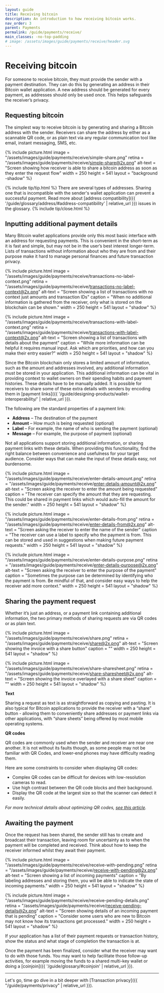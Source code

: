 ```yaml
---
layout: guide
title: Receiving bitcoin
description: An introduction to how receiving bitcoin works.
nav_order: 3
parent: Payments
permalink: /guide/payments/receive/
main_classes: -no-top-padding
# image: /assets/images/guide/payments/receive/header.svg
---
```


# Receiving bitcoin

<!--

Editor's notes

This page should cover what to do when receiving bitcoin, how to share and copy addresses etc.

- What addresses to support (native segwit by default)
- How to present QR codes (allow for specifying an amount)
- Generating a new address

-->

For someone to receive bitcoin, they must provide the sender with a payment destination. They can do this by generating an address in their Bitcoin wallet application. A new address should be generated for every payment, as addresses should only be used once. This helps safeguards the receiver’s privacy.

<!--
Update glossary

Each address that a Bitcoin application generates has an accompaniying private key. This private key allows the receiver to unlock the bitcoin that is sent to the address when the receiver chooses to spend it.

Although addresses are not a problem to share publically, their accompanying private keys which typically generated from a single recovery phrase must be kept secure and private.
-->

## Requesting bitcoin
The simplest way to receive bitcoin is by generating and sharing a Bitcoin address with the sender. Receivers can share the address by either as a scannable QR code, or as plain text via any regular communication tool like email, instant messaging, SMS, etc.

<div markdown="1">

{% include picture.html
   image = "/assets/images/guide/payments/receive/simple-share.png"
   retina = "/assets/images/guide/payments/receive/simple-share@2x.png"
   alt-text = "Screen showing how receiver is able to share a bitcoin address as soon as they enter the request flow"
   width = 250
   height = 541
   layout = "background -shadow"
%}

</div>

{% include tip/tip.html %}
There are several types of addresses. Sharing one that is incompatible with the sender's wallet application can prevent a successful payment. Read more about [address compatibility]({{ '/guide/glossary/address/#address-compatibility' | relative_url }}) issues in the glossary.
{% include tip/close.html %}

## Inputting additional payment details

Many Bitcoin wallet applications provide only this most basic interface with an address for requesting payments. This is convenient in the short-term as it is fast and simple, but may not be in the user’s best interest longer-term. Lists of transactions without information about who they are from and their purpose make it hard to manage personal finances and future transaction privacy.

<div class="image-slide-gallery">

{% include picture.html
   image = "/assets/images/guide/payments/receive/transactions-no-label-context.png"
   retina = "/assets/images/guide/payments/receive/transactions-no-label-context@2x.png"
   alt-text = "Screen showing a list of transactions with no context just amounts and transaction IDs"
   caption = "When no additional information is gathered from the receiver, only what is stored on the blockchain can be shown."
   width = 250
   height = 541
   layout = "shadow"
%}

{% include picture.html
   image = "/assets/images/guide/payments/receive/transactions-with-label-context.png"
   retina = "/assets/images/guide/payments/receive/transactions-with-label-context@2x.png"
   alt-text = "Screen showing a list of transactions with details about the payment"
   caption = "While more information can be helpful it requires manual input. Ask which are priorities, and how can you make their entry easier?"
   width = 250
   height = 541
   layout = "shadow"
%}

</div>

Since the Bitcoin blockchain only stores a limited amount of information, such as the amount and addresses involved, any additional information must be stored in your application. This additional information can be vital in providing context to wallet owners on their spending habits and payment histories. These details have to be manually added. It is possible for receivers to share some of these extra details with senders by encoding them in [payment links]({{ '/guide/designing-products/wallet-interoperability/' | relative_url }}).

The following are the standard properties of a payment link:

- **Address** – The destination of the payment
- **Amount** – How much is being requested (optional)
- **Label** – For example, the name of who is sending the payment (optional)
- **Message** – For example, the purpose of payment (optional)

Not all applications support storing additional information, or sharing payment links with these details. When providing this functionality, find the right balance between convenience and usefulness for your target audience. Consider ways that can make the input of these details easy, not burdensome.

<div class="image-slide-gallery">

{% include picture.html
   image = "/assets/images/guide/payments/receive/enter-details-amount.png"
   retina = "/assets/images/guide/payments/receive/enter-details-amount@2x.png"
   alt-text = "Screen asking the receiver to enter the amount being requested"
   caption = "The receiver can specify the amount that they are requesting. This could be shared in payment links which would auto-fill the amount for the sender."
   width = 250
   height = 541
   layout = "shadow"
%}

{% include picture.html
   image = "/assets/images/guide/payments/receive/enter-details-from.png"
   retina = "/assets/images/guide/payments/receive/enter-details-from@2x.png"
   alt-text = "Screen asking the receiver to enter the name of the sender"
   caption = "The receiver can use a label to specify who the payment is from. This can be stored and used in suggestions when making future payment requests."
   width = 250
   height = 541
   layout = "shadow"
%}

{% include picture.html
   image = "/assets/images/guide/payments/receive/enter-details-purpose.png"
   retina = "/assets/images/guide/payments/receive/enter-details-purpose@2x.png"
   alt-text = "Screen asking the receiver to enter the purpose of the payment"
   caption = "Sometimes the purpose can be determined by identifying who the payment is from. Be mindful of that, and consider easy ways to help the receiver add more context."
   width = 250
   height = 541
   layout = "shadow"
%}

</div>

<!--
Technical nitpick;
Addresses are not exactly "generated"
since they are deterministic technically
what happens is an unused address just gets chosen
-->

<!--
Update interopability page
Since there are many Bitcoin applications for people to choose from, its likely that the sender and receiver are not using the same one and they don't have the abilitiy to exchange payment details within the application itself.

The exchange of payment details then most commonly happens outside of the wallet application. This

Since bitcoin is a open system and has many payment applications built ontop of it, there is a [standard format]({{ '/guide/designing-products/wallet-interoperability/#payment-links' | relative_url }}) of "payment links" that most bitcoin applications use to share payment details.
-->

## Sharing the payment request
Whether it’s just an address, or a payment link containing additional information, the two primary methods of sharing requests are via QR codes or as plain text.

<div class="image-slide-gallery">

{% include picture.html
   image = "/assets/images/guide/payments/receive/share.png"
   retina = "/assets/images/guide/payments/receive/share@2x.png"
   alt-text = "Screen showing the invoice with a share button"
   caption = ""
   width = 250
   height = 541
   layout = "shadow"
%}

{% include picture.html
   image = "/assets/images/guide/payments/receive/share-sharesheet.png"
   retina = "/assets/images/guide/payments/receive/share-sharesheet@2x.png"
   alt-text = "Screen showing the invoice overlayed with a share sheet"
   caption = ""
   width = 250
   height = 541
   layout = "shadow"
%}

</div>


**Text**

Sharing a request as text is as straightforward as copying and pasting. It is also typical for Bitcoin applications to provide the receiver with a “share” button - allowing them to conveniently share addresses or payment links via other applications, with “share sheets” being offered by most mobile operating systems.

**QR codes**

QR codes are commonly used when the sender and receiver are near one another. It is not without its faults though, as some people may not be familiar with QR Codes, and lower-end phones may have difficulty reading them.

Here are some constraints to consider when displaying QR codes:

- Complex QR codes can be difficult for devices with low-resolution cameras to read.
- Use high contrast between the QR code blocks and their background.
- Display the QR code at the largest size so that the scanner can detect it easily.

_For more technical details about optimizing QR codes, [see this article](https://bitcoinops.org/en/bech32-sending-support/#creating-more-efficient-qr-codes-with-bech32-addresses)._

## Awaiting the payment
Once the request has been shared, the sender still has to create and broadcast their transaction, leaving room for uncertainty as to when the payment will be completed and received. Think about how to keep the receiver informed whilst they await their payment.

<div class="image-slide-gallery">

{% include picture.html
   image = "/assets/images/guide/payments/receive/receive-with-pending.png"
   retina = "/assets/images/guide/payments/receive/receive-with-pending@2x.png"
   alt-text = "Screen showing a list of incoming payments"
   caption = "By labeling addresses and storing them, you will be able to indicate the state of incoming payments."
   width = 250
   height = 541
   layout = "shadow"
%}

{% include picture.html
   image = "/assets/images/guide/payments/receive/receive-pending-details.png"
   retina = "/assets/images/guide/payments/receive/receive-pending-details@2x.png"
   alt-text = "Screen showing details of an incoming payment that is pending"
   caption = "Consider some users who are new to Bitcoin may not know how its transactions get processed."
   width = 250
   height = 541
   layout = "shadow"
%}

</div>

If your application has a list of their payment requests or transaction history, show the status and what stage of completion the transaction is at.

Once the payment has been finalized, consider what the receiver may want to do with those funds. You may want to help facilitate those follow-up activities, for example moving the funds to a shared multi-key wallet or doing a [coinjoin]({{ '/guide/glossary/#coinjoin' | relative_url }}).

---

Let's go, time go dive in a bit deeper with [Transaction privacy]({{ "/guide/payments/privacy" | relative_url }}).

<!--
On /guide/payments/send/#inputting-an-address
Add below as Do's & Don'ts

> Besides pushing wallets to adopt Bech32, wallets should provide better and clearer error messages to the end-user. Merchants could use P2SH to mitigate. In my opinion P2SH is just a patch not a solution. A solution where Bech32 invoice can fallback to P2SH would be a good balance.
> @pavelenex
-->

<!--
Follow up page would touch on privacy of transactions including topics of wallet fingerprints (multisig vs signle sig), input/output ordering, coinjoins, and labeling to help users keep separate coin histories.
-->
